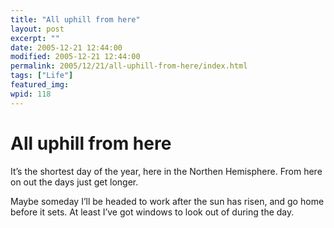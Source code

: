 ```yaml
---
title: "All uphill from here"
layout: post
excerpt: ""
date: 2005-12-21 12:44:00
modified: 2005-12-21 12:44:00
permalink: 2005/12/21/all-uphill-from-here/index.html
tags: ["Life"]
featured_img: 
wpid: 118
---
```


# All uphill from here

It’s the shortest day of the year, here in the Northen Hemisphere. From here on out the days just get longer.

Maybe someday I’ll be headed to work after the sun has risen, and go home before it sets. At least I’ve got windows to look out of during the day.